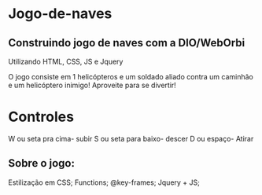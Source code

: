 # Jogo-de-naves
## Construindo jogo de naves com a DIO/WebOrbi
Utilizando HTML, CSS, JS e Jquery

O jogo consiste em 1 helicópteros e um soldado aliado contra um caminhão e um helicóptero inimigo!
Aproveite para se divertir!

# Controles
W ou seta pra cima- subir 
S ou seta para baixo- descer
D ou espaço- Atirar

## Sobre o jogo:
Estilização em CSS;
Functions;
@key-frames;
Jquery + JS;
